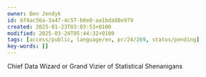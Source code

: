 ```yaml
---
owner: Ben Jendyk
id: 6f4ac56a-3a47-4c57-b0e0-aa1bda88e979
created: 2025-01-23T03:03:53+0100
modified: 2025-03-24T05:44:32+0100
tags: [access/public, language/en, pr/24/269, status/pending]
key-words: []
---
```


Chief Data Wizard or Grand Vizier of Statistical Shenanigans